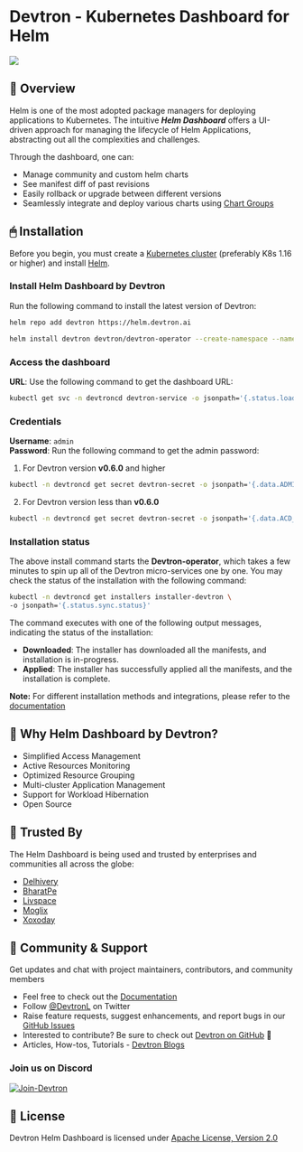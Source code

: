 # Devtron - Kubernetes Dashboard for Helm

![](https://user-images.githubusercontent.com/72245772/199556647-eed3cd12-a944-4e09-af4f-0a2d03ce742f.png)

## 📕 Overview

Helm is one of the most adopted package managers for deploying applications to Kubernetes.
The intuitive ***Helm Dashboard*** offers a UI-driven approach for managing the lifecycle of Helm Applications, abstracting out all the complexities and challenges.

Through the dashboard, one can:
- Manage community and custom helm charts
- See manifest diff of past revisions
- Easily rollback or upgrade between different versions
- Seamlessly integrate and deploy various charts using [Chart Groups](https://docs.devtron.ai/usage/deploy-chart/chart-group)

## 🖱 Installation

Before you begin, you must create a [Kubernetes cluster](https://kubernetes.io/docs/tutorials/kubernetes-basics/create-cluster/) (preferably K8s 1.16 or higher) and install [Helm](https://helm.sh/docs/intro/install/).

### Install Helm Dashboard by Devtron

Run the following command to install the latest version of Devtron:

```bash
helm repo add devtron https://helm.devtron.ai
```
```bash
helm install devtron devtron/devtron-operator --create-namespace --namespace devtroncd
```

### Access the dashboard

**URL**: Use the following command to get the dashboard URL:

```bash
kubectl get svc -n devtroncd devtron-service -o jsonpath='{.status.loadBalancer.ingress}'
```

### Credentials

**Username**:  `admin` <br>
**Password**:   Run the following command to get the admin password: 
1. For Devtron version **v0.6.0** and higher
```bash
kubectl -n devtroncd get secret devtron-secret -o jsonpath='{.data.ADMIN_PASSWORD}' | base64 -d
```
2. For Devtron version less than **v0.6.0**
```bash
kubectl -n devtroncd get secret devtron-secret -o jsonpath='{.data.ACD_PASSWORD}' | base64 -d
```

### Installation status

The above install command starts the **Devtron-operator**, which takes a few minutes to spin up all of the Devtron micro-services one by one. You may check the status of the installation with the following command:

```bash
kubectl -n devtroncd get installers installer-devtron \
-o jsonpath='{.status.sync.status}'
```

The command executes with one of the following output messages, indicating the status of the installation:

* **Downloaded**: The installer has downloaded all the manifests, and installation is in-progress.
* **Applied**: The installer has successfully applied all the manifests, and the installation is complete.

**Note:** For different installation methods and integrations, please refer to the [documentation](https://docs.devtron.ai/getting-started/install/install-devtron-with-cicd)

## 📍 Why Helm Dashboard by Devtron?
- Simplified Access Management
- Active Resources Monitoring
- Optimized Resource Grouping
- Multi-cluster Application Management
- Support for Workload Hibernation
- Open Source


## 💪 Trusted By
 
The Helm Dashboard is being used and trusted by enterprises and communities all across the globe:

- [Delhivery](https://www.delhivery.com/)
- [BharatPe](https://bharatpe.com/)
- [Livspace](https://www.livspace.com/in)
- [Moglix](https://www.moglix.com/) 
- [Xoxoday](https://www.xoxoday.com/)
 
## 👥 Community & Support
 
Get updates and chat with project maintainers, contributors, and community members
- Feel free to check out the [Documentation](https://www.docs.devtron.ai/)
- Follow [@DevtronL](https://twitter.com/DevtronL) on Twitter
- Raise feature requests, suggest enhancements, and report bugs in our [GitHub Issues](https://github.com/devtron-labs/helm-ui/issues)
- Interested to contribute? Be sure to check out [Devtron on GitHub](https://github.com/devtron-labs/devtron) 🌟
- Articles, How-tos, Tutorials - [Devtron Blogs](https://devtron.ai/blog/)
 
### Join us on Discord 

<p>
<a href="https://discord.gg/jsRG5qx2gp"><img src="https://invidget.switchblade.xyz/jsRG5qx2gp" alt="Join-Devtron"></a>
</p>

## :bookmark: License
 
Devtron Helm Dashboard is licensed under [Apache License, Version 2.0](LICENSE)
